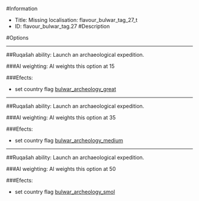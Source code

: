 #Information
 - Title: Missing localisation: flavour_bulwar_tag_27_t
 - ID: flavour_bulwar_tag.27
#Description

#Options

___
##Ruqašah ability: Launch an archaeological expedition.

###AI weighting:
AI weights this option at 15


###Efects:<ul><li>set country flag [bulwar_archeology_great](../flags/bulwar_archeology_great.md)</li></ul>

___
##Ruqašah ability: Launch an archaeological expedition.

###AI weighting:
AI weights this option at 35


###Efects:<ul><li>set country flag [bulwar_archeology_medium](../flags/bulwar_archeology_medium.md)</li></ul>

___
##Ruqašah ability: Launch an archaeological expedition.

###AI weighting:
AI weights this option at 50


###Efects:<ul><li>set country flag [bulwar_archeology_smol](../flags/bulwar_archeology_smol.md)</li></ul>
